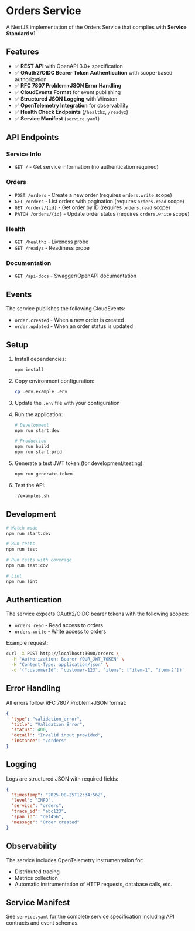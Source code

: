 # Orders Service

A NestJS implementation of the Orders Service that complies with **Service Standard v1**.

## Features

- ✅ **REST API** with OpenAPI 3.0+ specification
- ✅ **OAuth2/OIDC Bearer Token Authentication** with scope-based authorization
- ✅ **RFC 7807 Problem+JSON Error Handling**
- ✅ **CloudEvents Format** for event publishing
- ✅ **Structured JSON Logging** with Winston
- ✅ **OpenTelemetry Integration** for observability
- ✅ **Health Check Endpoints** (`/healthz`, `/readyz`)
- ✅ **Service Manifest** (`service.yaml`)

## API Endpoints

### Service Info
- `GET /` - Get service information (no authentication required)

### Orders
- `POST /orders` - Create a new order (requires `orders.write` scope)
- `GET /orders` - List orders with pagination (requires `orders.read` scope)
- `GET /orders/{id}` - Get order by ID (requires `orders.read` scope)
- `PATCH /orders/{id}` - Update order status (requires `orders.write` scope)

### Health

- `GET /healthz` - Liveness probe
- `GET /readyz` - Readiness probe

### Documentation

- `GET /api-docs` - Swagger/OpenAPI documentation

## Events

The service publishes the following CloudEvents:

- `order.created` - When a new order is created
- `order.updated` - When an order status is updated

## Setup

1. Install dependencies:

   ```bash
   npm install
   ```

2. Copy environment configuration:

   ```bash
   cp .env.example .env
   ```

3. Update the `.env` file with your configuration

4. Run the application:

   ```bash
   # Development
   npm run start:dev

   # Production
   npm run build
   npm run start:prod
   ```

5. Generate a test JWT token (for development/testing):

   ```bash
   npm run generate-token
   ```

6. Test the API:
   ```bash
   ./examples.sh
   ```

## Development

```bash
# Watch mode
npm run start:dev

# Run tests
npm run test

# Run tests with coverage
npm run test:cov

# Lint
npm run lint
```

## Authentication

The service expects OAuth2/OIDC bearer tokens with the following scopes:

- `orders.read` - Read access to orders
- `orders.write` - Write access to orders

Example request:

```bash
curl -X POST http://localhost:3000/orders \
  -H "Authorization: Bearer YOUR_JWT_TOKEN" \
  -H "Content-Type: application/json" \
  -d '{"customerId": "customer-123", "items": ["item-1", "item-2"]}'
```

## Error Handling

All errors follow RFC 7807 Problem+JSON format:

```json
{
  "type": "validation_error",
  "title": "Validation Error",
  "status": 400,
  "detail": "Invalid input provided",
  "instance": "/orders"
}
```

## Logging

Logs are structured JSON with required fields:

```json
{
  "timestamp": "2025-08-25T12:34:56Z",
  "level": "INFO",
  "service": "orders",
  "trace_id": "abc123",
  "span_id": "def456",
  "message": "Order created"
}
```

## Observability

The service includes OpenTelemetry instrumentation for:

- Distributed tracing
- Metrics collection
- Automatic instrumentation of HTTP requests, database calls, etc.

## Service Manifest

See `service.yaml` for the complete service specification including API contracts and event schemas.
